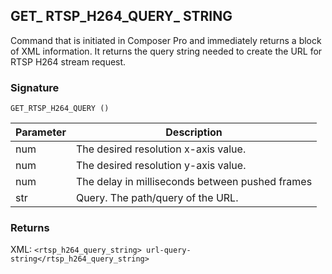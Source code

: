 ## GET\_ RTSP\_H264\_QUERY\_ STRING

Command that is initiated in Composer Pro and immediately returns a block of XML information. It returns the query string needed to create the URL for RTSP H264 stream request.


### Signature

`GET_RTSP_H264_QUERY ()`


| Parameter | Description |
| --- | --- |
| num | The desired resolution x-axis value. |
| num | The desired resolution y-axis value. |
| num|  The delay in milliseconds between pushed frames |
| str | Query. The path/query of the URL. |


### Returns

XML: `<rtsp_h264_query_string> url-query-string</rtsp_h264_query_string>`